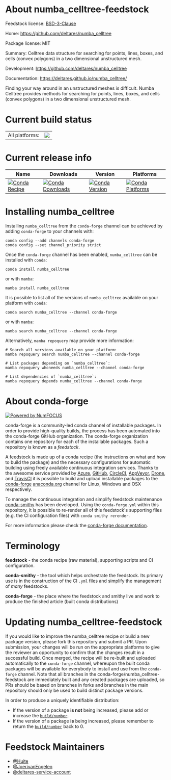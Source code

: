 About numba_celltree-feedstock
==============================

Feedstock license: [BSD-3-Clause](https://github.com/conda-forge/numba_celltree-feedstock/blob/main/LICENSE.txt)

Home: https://github.com/deltares/numba_celltree

Package license: MIT

Summary: Celltree data structure for searching for points, lines, boxes, and cells
(convex polygons) in a two dimensional unstructured mesh.


Development: https://github.com/deltares/numba_celltree

Documentation: https://deltares.github.io/numba_celltree/

Finding your way around in an unstructured meshes is difficult. Numba Celltree
provides methods for searching for points, lines, boxes, and cells (convex
polygons) in a two dimensional unstructured mesh.


Current build status
====================


<table><tr><td>All platforms:</td>
    <td>
      <a href="https://dev.azure.com/conda-forge/feedstock-builds/_build/latest?definitionId=14871&branchName=main">
        <img src="https://dev.azure.com/conda-forge/feedstock-builds/_apis/build/status/numba_celltree-feedstock?branchName=main">
      </a>
    </td>
  </tr>
</table>

Current release info
====================

| Name | Downloads | Version | Platforms |
| --- | --- | --- | --- |
| [![Conda Recipe](https://img.shields.io/badge/recipe-numba_celltree-green.svg)](https://anaconda.org/conda-forge/numba_celltree) | [![Conda Downloads](https://img.shields.io/conda/dn/conda-forge/numba_celltree.svg)](https://anaconda.org/conda-forge/numba_celltree) | [![Conda Version](https://img.shields.io/conda/vn/conda-forge/numba_celltree.svg)](https://anaconda.org/conda-forge/numba_celltree) | [![Conda Platforms](https://img.shields.io/conda/pn/conda-forge/numba_celltree.svg)](https://anaconda.org/conda-forge/numba_celltree) |

Installing numba_celltree
=========================

Installing `numba_celltree` from the `conda-forge` channel can be achieved by adding `conda-forge` to your channels with:

```
conda config --add channels conda-forge
conda config --set channel_priority strict
```

Once the `conda-forge` channel has been enabled, `numba_celltree` can be installed with `conda`:

```
conda install numba_celltree
```

or with `mamba`:

```
mamba install numba_celltree
```

It is possible to list all of the versions of `numba_celltree` available on your platform with `conda`:

```
conda search numba_celltree --channel conda-forge
```

or with `mamba`:

```
mamba search numba_celltree --channel conda-forge
```

Alternatively, `mamba repoquery` may provide more information:

```
# Search all versions available on your platform:
mamba repoquery search numba_celltree --channel conda-forge

# List packages depending on `numba_celltree`:
mamba repoquery whoneeds numba_celltree --channel conda-forge

# List dependencies of `numba_celltree`:
mamba repoquery depends numba_celltree --channel conda-forge
```


About conda-forge
=================

[![Powered by
NumFOCUS](https://img.shields.io/badge/powered%20by-NumFOCUS-orange.svg?style=flat&colorA=E1523D&colorB=007D8A)](https://numfocus.org)

conda-forge is a community-led conda channel of installable packages.
In order to provide high-quality builds, the process has been automated into the
conda-forge GitHub organization. The conda-forge organization contains one repository
for each of the installable packages. Such a repository is known as a *feedstock*.

A feedstock is made up of a conda recipe (the instructions on what and how to build
the package) and the necessary configurations for automatic building using freely
available continuous integration services. Thanks to the awesome service provided by
[Azure](https://azure.microsoft.com/en-us/services/devops/), [GitHub](https://github.com/),
[CircleCI](https://circleci.com/), [AppVeyor](https://www.appveyor.com/),
[Drone](https://cloud.drone.io/welcome), and [TravisCI](https://travis-ci.com/)
it is possible to build and upload installable packages to the
[conda-forge](https://anaconda.org/conda-forge) [anaconda.org](https://anaconda.org/)
channel for Linux, Windows and OSX respectively.

To manage the continuous integration and simplify feedstock maintenance
[conda-smithy](https://github.com/conda-forge/conda-smithy) has been developed.
Using the ``conda-forge.yml`` within this repository, it is possible to re-render all of
this feedstock's supporting files (e.g. the CI configuration files) with ``conda smithy rerender``.

For more information please check the [conda-forge documentation](https://conda-forge.org/docs/).

Terminology
===========

**feedstock** - the conda recipe (raw material), supporting scripts and CI configuration.

**conda-smithy** - the tool which helps orchestrate the feedstock.
                   Its primary use is in the construction of the CI ``.yml`` files
                   and simplify the management of *many* feedstocks.

**conda-forge** - the place where the feedstock and smithy live and work to
                  produce the finished article (built conda distributions)


Updating numba_celltree-feedstock
=================================

If you would like to improve the numba_celltree recipe or build a new
package version, please fork this repository and submit a PR. Upon submission,
your changes will be run on the appropriate platforms to give the reviewer an
opportunity to confirm that the changes result in a successful build. Once
merged, the recipe will be re-built and uploaded automatically to the
`conda-forge` channel, whereupon the built conda packages will be available for
everybody to install and use from the `conda-forge` channel.
Note that all branches in the conda-forge/numba_celltree-feedstock are
immediately built and any created packages are uploaded, so PRs should be based
on branches in forks and branches in the main repository should only be used to
build distinct package versions.

In order to produce a uniquely identifiable distribution:
 * If the version of a package **is not** being increased, please add or increase
   the [``build/number``](https://docs.conda.io/projects/conda-build/en/latest/resources/define-metadata.html#build-number-and-string).
 * If the version of a package **is** being increased, please remember to return
   the [``build/number``](https://docs.conda.io/projects/conda-build/en/latest/resources/define-metadata.html#build-number-and-string)
   back to 0.

Feedstock Maintainers
=====================

* [@Huite](https://github.com/Huite/)
* [@JoerivanEngelen](https://github.com/JoerivanEngelen/)
* [@deltares-service-account](https://github.com/deltares-service-account/)

